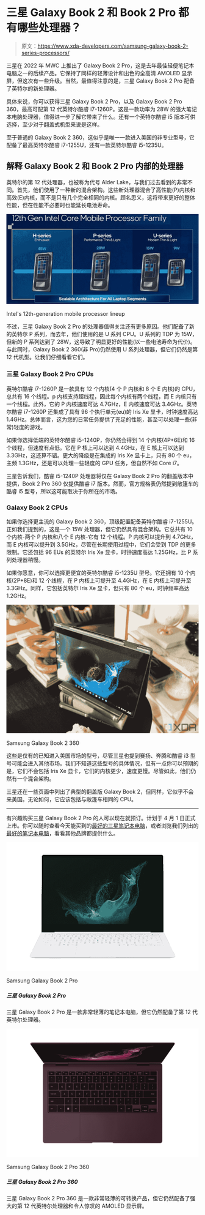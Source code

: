 # 三星 Galaxy Book 2 和 Book 2 Pro 都有哪些处理器？

> 原文：<https://www.xda-developers.com/samsung-galaxy-book-2-series-processors/>

三星在 2022 年 MWC 上推出了 Galaxy Book 2 Pro，这是去年最佳轻便笔记本电脑之一的后续产品。它保持了同样的轻薄设计和出色的全高清 AMOLED 显示屏，但这次有一些升级。当然，最值得注意的是，三星 Galaxy Book 2 Pro 配备了英特尔的新处理器。

具体来说，你可以获得三星 Galaxy Book 2 Pro，以及 Galaxy Book 2 Pro 360，最高可配第 12 代英特尔酷睿 i7-1260P。这是一款功率为 28W 的强大笔记本电脑处理器，值得进一步了解它带来了什么。还有一个英特尔酷睿 i5 版本可供选择，至少对于翻盖式机型来说是这样。

至于普通的 Galaxy Book 2 360，这似乎是唯一一款进入美国的非专业型号，它配备了最高英特尔酷睿 i7-1255U，还有一款英特尔酷睿 i5-1235U。

## 解释 Galaxy Book 2 和 Book 2 Pro 内部的处理器

英特尔的第 12 代处理器，也被称为代号 Alder Lake，与我们过去看到的非常不同。首先，他们使用了一种新的混合架构。这些新处理器混合了高性能(P)内核和高效(E)内核，而不是只有几个完全相同的内核。顾名思义，这将带来更好的整体性能，但在性能不必要时也能延长电池寿命。

 <picture>![Intel Alder Lake Mobile procesor family](img/62af0a72f10c5fdcffe4880b5752fab3.png)</picture> 

Intel's 12th-generation mobile processor lineup

不过，三星 Galaxy Book 2 Pro 的处理器值得关注还有更多原因。他们配备了新的英特尔 P 系列，而去年，他们使用的是 U 系列 CPU。U 系列的 TDP 为 15W，但新的 P 系列达到了 28W，这导致了明显更好的性能(以一些电池寿命为代价)。与此同时，Galaxy Book 2 360(非 Pro)仍然使用 U 系列处理器，但它们仍然是第 12 代机型。让我们仔细看看它们。

### 三星 Galaxy Book 2 Pro CPUs

英特尔酷睿 i7-1260P 是一款具有 12 个内核(4 个 P 内核和 8 个 E 内核)的 CPU，总共有 16 个线程。p 内核支持超线程，因此每个内核有两个线程，而 E 内核只有一个线程。此外，它的 P 内核速度可达 4.7GHz，E 内核速度可达 3.4GHz。英特尔酷睿 i7-1260P 还集成了具有 96 个执行单元(eu)的 Iris Xe 显卡，时钟速度高达 1.4GHz。总体而言，这为您的日常任务提供了充足的性能，甚至可以处理一些(非常)轻度的游戏。

如果你选择低端的英特尔酷睿 i5-1240P，你仍然会得到 14 个内核(4P+6E)和 16 个线程，但速度有点低。它在 P 核上可以达到 4.4GHz，在 E 核上可以达到 3.3GHz，这还算不错。更大的降级是在集成的 Iris Xe 显卡上，只有 80 个 eu，主频 1.3GHz，还是可以处理一些轻度的 GPU 任务，但自然不如 Core i7。

三星告诉我们，酷睿 i5-1240P 处理器将仅在 Galaxy Book 2 Pro 的翻盖版本中提供，Book 2 Pro 360 仅提供酷睿 i7 版本。然而，官方规格表仍然提到敞篷车的酷睿 i5 型号，所以这可能取决于你所在的市场。

### Galaxy Book 2 CPUs

如果你选择更主流的 Galaxy Book 2 360，顶级配置配备英特尔酷睿 i7-1255U。正如我们提到的，这是一个 15W 处理器，但它仍然具有混合架构。它总共有 10 个内核-两个 P 内核和八个 E 内核-它有 12 个线程。P 内核可以提升到 4.7GHz，而 E 内核可以提升到 3.5GHz，尽管在长期使用过程中，它们会受到 TDP 的更多限制。它还包括 96 EUs 的英特尔 Iris Xe 显卡，时钟速度高达 1.25GHz，比 P 系列处理器稍慢。

如果你愿意，你可以选择更便宜的英特尔酷睿 i5-1235U 型号。它还拥有 10 个内核(2P+8E)和 12 个线程，在 P 内核上可提升至 4.4GHz，在 E 内核上可提升至 3.3GHz。同样，它包括英特尔 Iris Xe 显卡，但只有 80 个 eu，时钟频率高达 1.2GHz。

 <picture>![Convertible laptop in tent mode](img/a7c980375d21623bb6ef7b23dab463a1.png)</picture> 

Samsung Galaxy Book 2 360

这些是仅有的已知进入美国市场的型号，尽管三星也提到赛扬、奔腾和酷睿 i3 型号可能会进入其他市场。我们不知道这些型号的具体情况，但有一点你可以预期的是，它们不会包括 Iris Xe 显卡，它们的内核更少，速度更慢。尽管如此，他们仍然有一个混合架构。

三星还在一些页面中列出了典型的翻盖版 Galaxy Book 2，但同样，它似乎不会来美国。无论如何，它应该包括与敞篷车相同的 CPU。

* * *

有兴趣购买三星 Galaxy Book 2 Pro 的人可以现在就预订。计划于 4 月 1 日正式上市。你可以随时查看今天能买到的[最好的三星笔记本电脑](https://www.xda-developers.com/best-samsung-galaxy-laptops/)，或者浏览我们列出的[最好的笔记本电脑](https://www.xda-developers.com/best-laptops/)，看看其他品牌都提供什么。

 <picture>![The Samsung Galaxy Book 2 Pro takes everything its predecessor did and makes it better. It has more performance, a brighter display, and a better webcam, and it's just a fantastic lightweight laptop.](img/68b21ae5dec82cf7966d2c79fe4a325b.png)</picture> 

Samsung Galaxy Book 2 Pro

##### 三星 Galaxy Book 2 Pro

三星 Galaxy Book 2 Pro 是一款非常轻薄的笔记本电脑，但它仍然配备了第 12 代英特尔处理器。

 <picture>![The Samsung Galaxy Book 2 Pro 360 is an impressively thin convertible laptop with top-tier performance and a stunning AMOLED display.](img/3efbdcbc3b3e54befc448b6aac0791c1.png)</picture> 

Samsung Galaxy Book 2 Pro 360

##### 三星 Galaxy Book 2 Pro 360

三星 Galaxy Book 2 Pro 360 是一款非常轻薄的可转换产品，但它仍然配备了强大的第 12 代英特尔处理器和令人惊叹的 AMOLED 显示屏。